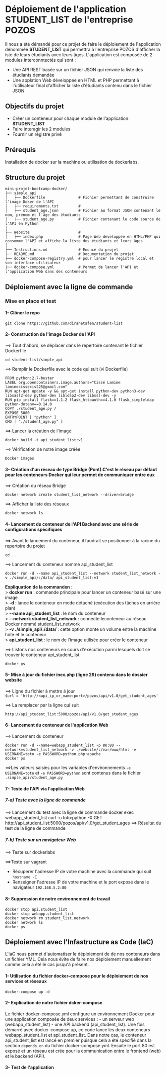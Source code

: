 # Déploiement de l'application **STUDENT_LIST** de l'entreprise POZOS
Il nous a été démandé pour ce projet de faire le déploiement de l'application dénommée **STUDENT_LIST** qui permettra à l'entreprise POZOS d'afficher la iste de leurs étudiants avec leurs âges.
L'application est composée de 2 modules interconntectés qui sont :
- Une API REST basée sur un fichier JSON qui renvoie la liste des étudiants demandée
- Une applation Web développée en HTML et PHP permettant à l'utilisateur final d'afficher la liste d'étudiants contenu dans le fichier JSON

## Objectifs du projet

- Créer un conteneur pour chaque module de l'application **STUDENT_LIST**
- Faire interagir les 2 modules
- Fournir un régistre privé

## Prérequis

Installation de docker sur la machine ou utilisation de dockerlabs.

## Structure du projet

```
mini-projet-bootcamp-docker/
├── simple_api                   
│   ├── Dockerfile               # Fichier permettant de construire l'image Doker de l'API
│   ├── requirements.txt         # 
│   ├── student_age.json         # Fichier au format JSON contenant le nom, prénom et l'âge des étudiants
│   ├── student_age.py           # Fichier contenant le code source de l'API en Python
│
├── Website                      # 
│   ├── index.php                # Page Web developpée en HTML/PHP qui consomme l'API et affiche la liste des étudiants et leurs âges
│
├── Instructions.md              # Enoncé du projet
├── README.md                    # Documentation du projet
├── docker-compose-registry.yml  # pour lancer le registre local et son interface utilisateur
├── docker-compose.yml           # Permet de lancer l'API et l'application Web dans des conteneurs
````


## Déploiement avec la ligne de commande

### Mise en place et test

#### 1- Clôner le repo
````
git clone https://github.com/diranetafen/student-list
````

#### 2- Construction de l'image Docker de l'API
==> Tout d'abord, se déplacer dans le repertoire contenant le fichier Dockerfile
````
cd student-list/simple_api
````
==> Remplir le Dockerfile avec le code qui suit (vi Dockerfile)
````
FROM python:2.7-buster
LABEL org.opencontainers.image.authors="Cissé Lamine laminecissecis225@gmail.com"
RUN apt-get update -y && apt-get install python-dev python3-dev libsasl2-dev python-dev libldap2-dev libssl-dev -y
RUN pip install flask==1.1.2 flask_httpauth==4.1.0 flask_simpleldap python-dotenv==0.14.0 
COPY ./student_age.py /
EXPOSE 5000
ENTRYPOINT [ "python" ]
CMD [ "./student_age.py" ]
````
==> Lancer la création de l'image
````
docker build -t api_student_list:v1 .
````
==> Vérification de notre image créée
````
Docker images
````
<illustration en image>

#### 3- Création d'un réseau de type Bridge (Pont).C'est le réseau par défaut pour les conteneurs Docker qui leur permet de communiquer entre eux
==> Création du réseau Bridge
````
docker network create student_list_network --driver=bridge
````
==> Afficher la liste des réseaux
````
docker network ls
````
<illustration en image>


#### 4- Lancement du conteneur de l'API Backend avec une série de configurations spécifiques
==> Avant le lancement du conteneur, il faudrait se positionner à la racine du repertoire du projet
````
cd ..
````
==> Lancement du conteneur nommé api_student_list
````
docker run -d --name api_student_list --network student_list_network -v ./simple_api/:/data/ api_student_list:v1
````
   **Expliquation de la commanden** :<br>
    > **docker run** : commande principale pour lancer un conteneur basé sur une image<br>
    > **-d** : lance le conteneur en mode détaché (exécution des tâches en arrière plan)<br>
    > **--name api_student_list** : le nom du conteneur<br>
    > **--network student_list_network** : connecte leconteneur au réseau Docker nommé student_list_network<br>
    > **-v ./simple_api/:/data/** : cette option monte un volume entre la machine hôte et le conteneur<br>
    > **api_student_list** : le nom de l'image utilisée pour créer le conteneur<br>
    
==> Listons nos conteneurs en cours d'exécution parmi lesquels doit se trouver le conteneur api_student_list
````
docker ps
````

#### 5- Mise à jour du fichier inex.php (ligne 29) contenu dans le dossier website
==> Ligne du fichier à mettre à jour <br>
`$url = 'http://<api_ip_or_name:port>/pozos/api/v1.0/get_student_ages'`

==> La remplacer par la ligne qui suit <br>
````
http://api_student_list:5000/pozos/api/v1.0/get_student_ages
````

#### 6- Lancement du conteneur de l'application Web
==> Lancement du conteneur
````
docker run -d --name=webapp_student_list -p 80:80 --network=student_list_network -v ./website/:/var/www/html -e USERNAME=toto -e PASSWORD=python php:apache
docker ps
````

==>Les valeurs saisies pour les variables d'environnements `-e USERNAME=toto` et `-e PASSWORD=python` sont contenus dans le fichier `.simple_api/student_age.py`

#### 7- Teste de l'API via l'application Web

##### 7-a) Teste avec la ligne de commande
==> Lancement du test avec la ligne de commande
docker exec webapp_student_list curl -u toto:python -X GET http://api_student_list:5000/pozos/api/v1.0/get_student_ages
==> Résultat du test de la ligne de commande

##### 7-b) Teste sur un navigateur Web
==> Teste sur dockerlabs

==>Teste sur vagrant
   - Récuperer l'adresse IP de votre machine avec la commande qui suit
     ``hostname -I``
   - Renseigner l'adresse IP de votre machine et le port exposé dans le navigateur
     ``192.168.5.2:80``

#### 8- Suppression de notre environnement de travail
````
docker stop api.student_list
docker stop webapp.student_list
docker network rm student_list.network
docker network ls
docker ps
````

## Déploiement avec l'Infastructure as Code (IaC)
L'IaC nous permet d'automatiser le déploiement de de nos conteneurs dans un fichier YML. Cela nous évite de faire nos déploiement manuellement comme cela a été le cas jusqu'à présent.

#### 1- Utilisation du fichier docker-compose pour le déploiement de nos services et réseaux
````
docker-compose up -d
````

#### 2- Explication de notre fichier dcker-compose
Le fichier docker-compose.yml configure un environnement Docker pour une application composée de deux services : 
    - un serveur web (webapp_student_list)
    - une API backend (api_student_list).
Une fois démarré avec docker-compose up, ce code lance les deux conteneurs webapp_student_list et api_student_list. Dans notre cas, le conteneur api_student_list est lancé en premier puisque cela a été spécifié dans la section `depends_on` du fichier docker-compose.yml.
Ensuite le port 80 est exposé et un réseau  est crée pour la communication entre le frontend (web) et le backend (API).

#### 3- Test de l'application
